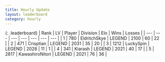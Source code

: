```yaml
---
title: Hourly Update
layout: leaderboard
category: hourly
---
```


{: .leaderboard}
| Rank | LV | Player | Division | Elo | Wins | Losses |
| --- | --- | --- | --- | --- | --- | --- |
| <span data-change="0">1</span> | 780 | <span title="ID: 174926">EldritchSkye</span> | LEGEND | <span data-change="0">2100</span> | <span data-change="0">60</span> | <span data-change="0">22</span> |
| <span data-change="4">2</span> | 471 | <span title="ID: 665674">Crisptian</span> | LEGEND | <span data-change="14">2031</span> | <span data-change="4">35</span> | <span data-change="1">20</span> |
| <span data-change="-1">3</span> | 1212 | <span title="ID: 498412">LuckySpin</span> | LEGEND | <span data-change="0">2028</span> | <span data-change="0">11</span> | <span data-change="0">1</span> |
| <span data-change="-1">4</span> | 341 | <span title="ID: 260045">Kiarash</span> | LEGEND | <span data-change="0">2021</span> | <span data-change="0">40</span> | <span data-change="0">17</span> |
| <span data-change="-1">5</span> | 2817 | <span title="ID: 164871">KawashiroNitori</span> | LEGEND | <span data-change="0">2021</span> | <span data-change="0">76</span> | <span data-change="0">36</span> |